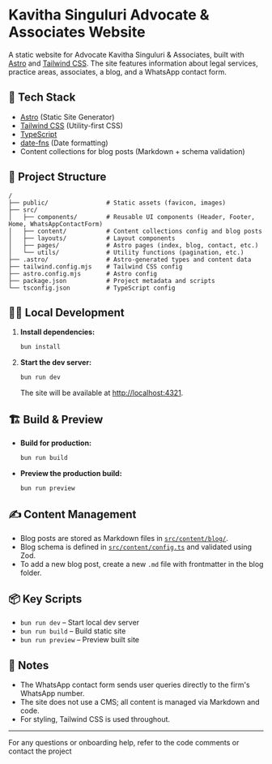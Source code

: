 # Kavitha Singuluri Advocate & Associates Website

A static website for Advocate Kavitha Singuluri & Associates, built with [Astro](https://astro.build/) and [Tailwind CSS](https://tailwindcss.com/). The site features information about legal services, practice areas, associates, a blog, and a WhatsApp contact form.

## 🚀 Tech Stack

- [Astro](https://astro.build/) (Static Site Generator)
- [Tailwind CSS](https://tailwindcss.com/) (Utility-first CSS)
- [TypeScript](https://www.typescriptlang.org/)
- [date-fns](https://date-fns.org/) (Date formatting)
- Content collections for blog posts (Markdown + schema validation)

## 📁 Project Structure

```
/
├── public/                # Static assets (favicon, images)
├── src/
│   ├── components/        # Reusable UI components (Header, Footer, Home, WhatsAppContactForm)
│   ├── content/           # Content collections config and blog posts
│   ├── layouts/           # Layout components
│   ├── pages/             # Astro pages (index, blog, contact, etc.)
│   └── utils/             # Utility functions (pagination, etc.)
├── .astro/                # Astro-generated types and content data
├── tailwind.config.mjs    # Tailwind CSS config
├── astro.config.mjs       # Astro config
├── package.json           # Project metadata and scripts
└── tsconfig.json          # TypeScript config
```

## 🧑‍💻 Local Development

1. **Install dependencies:**
   ```sh
   bun install
   ```

2. **Start the dev server:**
   ```sh
   bun run dev
   ```
   The site will be available at [http://localhost:4321](http://localhost:4321).

## 🏗️ Build & Preview

- **Build for production:**
  ```sh
  bun run build
  ```
- **Preview the production build:**
  ```sh
  bun run preview
  ```

## ✍️ Content Management

- Blog posts are stored as Markdown files in [`src/content/blog/`](src/content/blog/).
- Blog schema is defined in [`src/content/config.ts`](src/content/config.ts) and validated using Zod.
- To add a new blog post, create a new `.md` file with frontmatter in the blog folder.

## 📦 Key Scripts

- `bun run dev` – Start local dev server
- `bun run build` – Build static site
- `bun run preview` – Preview built site

## 📝 Notes

- The WhatsApp contact form sends user queries directly to the firm's WhatsApp number.
- The site does not use a CMS; all content is managed via Markdown and code.
- For styling, Tailwind CSS is used throughout.

---

For any questions or onboarding help, refer to the code comments or contact the project
